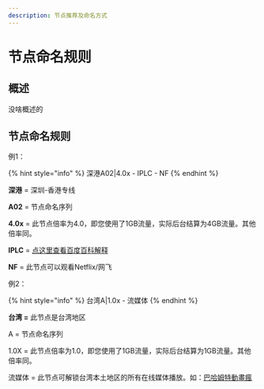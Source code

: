 ```yaml
---
description: 节点推荐及命名方式
---
```


# 节点命名规则

## 概述

没啥概述的

## 节点命名规则

例1：

{% hint style="info" %}
深港A02\|4.0x - IPLC - NF
{% endhint %}

**深港** = 深圳-香港专线

**A02** = 节点命名序列

**4.0x** = 此节点倍率为4.0，即您使用了1GB流量，实际后台结算为4GB流量。其他倍率同。

**IPLC** = [点这里查看百度百科解释](https://baike.baidu.com/item/IPLC/247421?fr=aladdin)

**NF** = 此节点可以观看Netflix/网飞

例2：

{% hint style="info" %}
台湾A\|1.0x - 流媒体
{% endhint %}

**台湾 =** 此节点是台湾地区

A = 节点命名序列

1.0X = 此节点倍率为1.0，即您使用了1GB流量，实际后台结算为1GB流量。其他倍率同。

流媒体 = 此节点可解锁台湾本土地区的所有在线媒体播放。如：[巴哈姆特動畫瘋](https://ani.gamer.com.tw/)



